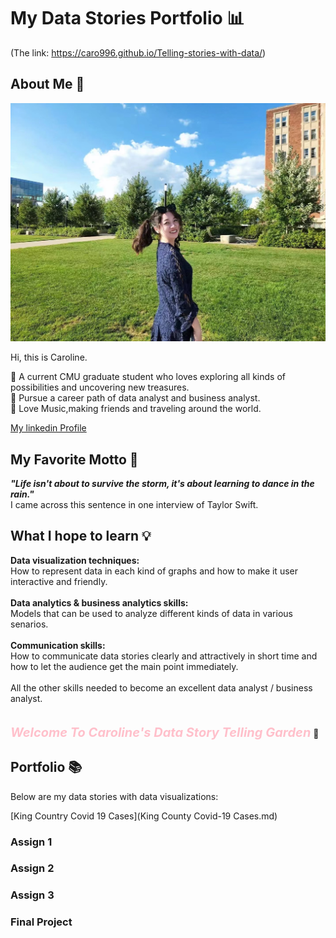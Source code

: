 # My Data Stories Portfolio 📊
(The link: https://caro996.github.io/Telling-stories-with-data/)

## About Me 🦄
<p align = "center">
<img src="IMG_7802.JPG" width="600"/> 
</p>
Hi, this is Caroline.  
  
📍 A current CMU graduate student who loves exploring all kinds of possibilities and uncovering new treasures.  
📍 Pursue a career path of data analyst and business analyst.   
📍 Love Music,making friends and traveling around the world.  
   
[My linkedin Profile](https://www.linkedin.com/in/yuanmo-caroline-zhu-18428818a/)


## My Favorite Motto 💫
***"Life isn't about to survive the storm, it's about learning to dance in the rain."***\
I came across this sentence in one interview of Taylor Swift.

## What I hope to learn 💡
**Data visualization techniques:**\
How to represent data in each kind of graphs and how to make it user interactive and friendly.\
\
**Data analytics & business analytics skills:**\
Models that can be used to analyze different kinds of data in various senarios.\
\
**Communication skills:**\
How to communicate data stories clearly and attractively in short time and how to let the audience get the main point immediately.\
\
All the other skills needed to become an excellent data analyst / business analyst.
\
\
\
***<span style="color:pink;font-weight:700;font-size:20px">Welcome To Caroline's Data Story Telling Garden</span>*** 🌸 


## Portfolio 📚
Below are my data stories with data visualizations:

[King Country Covid 19 Cases](King County Covid-19 Cases.md)

### Assign 1
  
    
### Assign 2
  
  
### Assign 3
  
   
### Final Project
